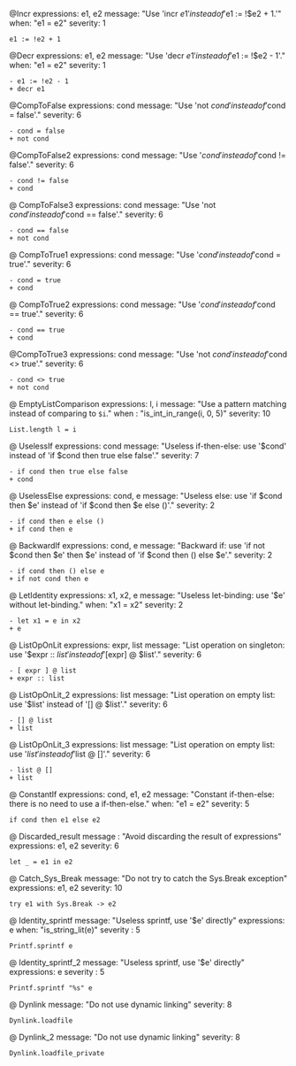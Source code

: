 @Incr
expressions: e1, e2
message: "Use 'incr $e1' instead of '$e1 := !$e2 + 1.'"
when: "e1 = e2"
severity: 1
```
e1 := !e2 + 1
```

@Decr
expressions: e1, e2
message:  "Use 'decr $e1' instead of '$e1 := !$e2 - 1'."
when: "e1 = e2"
severity: 1
```
- e1 := !e2 - 1
+ decr e1
```
@CompToFalse
expressions: cond
message: "Use 'not $cond' instead of '$cond = false'."
severity: 6
```
- cond = false
+ not cond
```

@CompToFalse2
expressions: cond
message: "Use '$cond' instead of '$cond != false'."
severity: 6
```
- cond != false
+ cond
```

@ CompToFalse3
expressions: cond
message: "Use 'not $cond' instead of '$cond == false'."
severity: 6
```
- cond == false
+ not cond
```

@ CompToTrue1
expressions: cond
message: "Use '$cond' instead of '$cond = true'."
severity: 6
```
- cond = true
+ cond
```

@ CompToTrue2
expressions: cond
message: "Use '$cond' instead of '$cond == true'."
severity: 6
```
- cond == true
+ cond
```

@CompToTrue3
expressions: cond
message: "Use 'not $cond' instead of '$cond <> true'."
severity: 6
```
- cond <> true
+ not cond
```

@ EmptyListComparison
expressions: l, i
message: "Use a pattern matching instead of comparing to `$i`."
when : "is_int_in_range(i, 0, 5)"
severity: 10
```
List.length l = i
```

@ UselessIf
expressions: cond
message: "Useless if-then-else: use '$cond' instead of 'if $cond then true else false'."
severity: 7
```
- if cond then true else false
+ cond
```

@ UselessElse
expressions: cond, e
message: "Useless else: use 'if $cond then $e' instead of 'if $cond then $e else ()'."
severity: 2
```
- if cond then e else ()
+ if cond then e
```

@ BackwardIf
expressions: cond, e
message: "Backward if: use 'if not $cond then $e' then $e' instead of 'if $cond then () else $e'."
severity: 2
```
- if cond then () else e
+ if not cond then e
```

@ LetIdentity
expressions: x1, x2, e
message: "Useless let-binding: use '$e' without let-binding."
when: "x1 = x2"
severity: 2
```
- let x1 = e in x2
+ e
```

@ ListOpOnLit
expressions: expr, list
message: "List operation on singleton: use '$expr :: $list' instead of '[$expr] @ $list'."
severity: 6
```
- [ expr ] @ list
+ expr :: list
```

@ ListOpOnLit_2
expressions: list
message: "List operation on empty list: use '$list' instead of '[] @ $list'."
severity: 6
```
- [] @ list
+ list
```

@ ListOpOnLit_3
expressions: list
message: "List operation on empty list: use '$list' instead of '$list @ []'."
severity: 6
```
- list @ []
+ list
```

@ ConstantIf
expressions: cond, e1, e2
message: "Constant if-then-else: there is no need to use a if-then-else."
when: "e1 = e2"
severity: 5
```
if cond then e1 else e2
```

@ Discarded_result
message : "Avoid discarding the result of expressions"
expressions: e1, e2
severity: 6
```
let _ = e1 in e2
```

@ Catch_Sys_Break
message: "Do not try to catch the Sys.Break exception"
expressions: e1, e2
severity: 10
```
try e1 with Sys.Break -> e2
```

@ Identity_sprintf
message: "Useless sprintf, use '$e' directly"
expressions: e
when: "is_string_lit(e)"
severity : 5
```
Printf.sprintf e
```

@ Identity_sprintf_2
message: "Useless sprintf, use '$e' directly"
expressions: e
severity : 5
```
Printf.sprintf "%s" e
```

@ Dynlink
message: "Do not use dynamic linking"
severity: 8
```
Dynlink.loadfile
```

@ Dynlink_2
message: "Do not use dynamic linking"
severity: 8
```
Dynlink.loadfile_private
```

